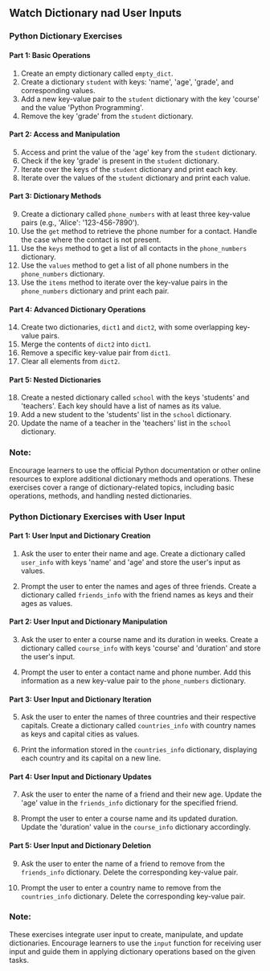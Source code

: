 ## Watch  Dictionary nad User Inputs
### Python Dictionary Exercises

#### Part 1: Basic Operations

1. Create an empty dictionary called `empty_dict`.
2. Create a dictionary `student` with keys: 'name', 'age', 'grade', and corresponding values.
3. Add a new key-value pair to the `student` dictionary with the key 'course' and the value 'Python Programming'.
4. Remove the key 'grade' from the `student` dictionary.

#### Part 2: Access and Manipulation

5. Access and print the value of the 'age' key from the `student` dictionary.
6. Check if the key 'grade' is present in the `student` dictionary.
7. Iterate over the keys of the `student` dictionary and print each key.
8. Iterate over the values of the `student` dictionary and print each value.

#### Part 3: Dictionary Methods

9. Create a dictionary called `phone_numbers` with at least three key-value pairs (e.g., 'Alice': '123-456-7890').
10. Use the `get` method to retrieve the phone number for a contact. Handle the case where the contact is not present.
11. Use the `keys` method to get a list of all contacts in the `phone_numbers` dictionary.
12. Use the `values` method to get a list of all phone numbers in the `phone_numbers` dictionary.
13. Use the `items` method to iterate over the key-value pairs in the `phone_numbers` dictionary and print each pair.

#### Part 4: Advanced Dictionary Operations

14. Create two dictionaries, `dict1` and `dict2`, with some overlapping key-value pairs.
15. Merge the contents of `dict2` into `dict1`.
16. Remove a specific key-value pair from `dict1`.
17. Clear all elements from `dict2`.

#### Part 5: Nested Dictionaries

18. Create a nested dictionary called `school` with the keys 'students' and 'teachers'. Each key should have a list of names as its value.
19. Add a new student to the 'students' list in the `school` dictionary.
20. Update the name of a teacher in the 'teachers' list in the `school` dictionary.

### Note:
Encourage learners to use the official Python documentation or other online resources to explore additional dictionary methods and operations. These exercises cover a range of dictionary-related topics, including basic operations, methods, and handling nested dictionaries.

### Python Dictionary Exercises with User Input

#### Part 1: User Input and Dictionary Creation

1. Ask the user to enter their name and age. Create a dictionary called `user_info` with keys 'name' and 'age' and store the user's input as values.

2. Prompt the user to enter the names and ages of three friends. Create a dictionary called `friends_info` with the friend names as keys and their ages as values.

#### Part 2: User Input and Dictionary Manipulation

3. Ask the user to enter a course name and its duration in weeks. Create a dictionary called `course_info` with keys 'course' and 'duration' and store the user's input.

4. Prompt the user to enter a contact name and phone number. Add this information as a new key-value pair to the `phone_numbers` dictionary.

#### Part 3: User Input and Dictionary Iteration

5. Ask the user to enter the names of three countries and their respective capitals. Create a dictionary called `countries_info` with country names as keys and capital cities as values.

6. Print the information stored in the `countries_info` dictionary, displaying each country and its capital on a new line.

#### Part 4: User Input and Dictionary Updates

7. Ask the user to enter the name of a friend and their new age. Update the 'age' value in the `friends_info` dictionary for the specified friend.

8. Prompt the user to enter a course name and its updated duration. Update the 'duration' value in the `course_info` dictionary accordingly.

#### Part 5: User Input and Dictionary Deletion

9. Ask the user to enter the name of a friend to remove from the `friends_info` dictionary. Delete the corresponding key-value pair.

10. Prompt the user to enter a country name to remove from the `countries_info` dictionary. Delete the corresponding key-value pair.

### Note:
These exercises integrate user input to create, manipulate, and update dictionaries. Encourage learners to use the `input` function for receiving user input and guide them in applying dictionary operations based on the given tasks.
